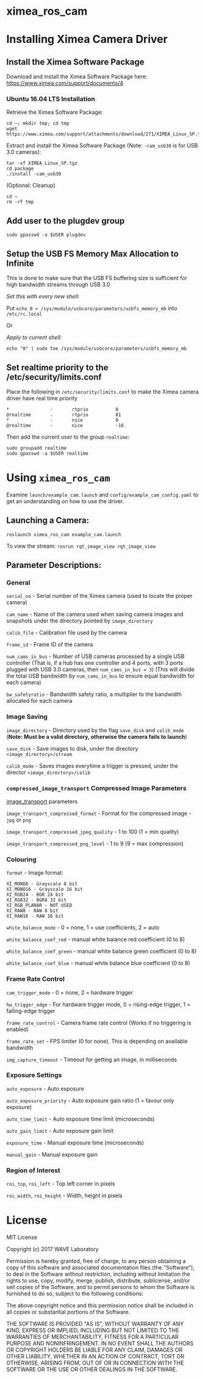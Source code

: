 # ximea_ros_cam

# Installing Ximea Camera Driver

## Install the Ximea Software Package

Download and install the Ximea Software Package here: https://www.ximea.com/support/documents/4

### Ubuntu 16.04 LTS Installation

Retrieve the Ximea Software Package:
```
cd ~; mkdir tmp; cd tmp
wget https://www.ximea.com/support/attachments/download/271/XIMEA_Linux_SP.tgz
```

Extract and install the Ximea Software Package (Note: `-cam_usb30` is for USB 3.0 cameras):
```
tar -xf XIMEA_Linux_SP.tgz
cd package
./install -cam_usb30
```

(Optional: Cleanup)
```
cd ~
rm -rf tmp
```

## Add user to the plugdev group
```
sudo gpasswd -a $USER plugdev
```

## Setup the USB FS Memory Max Allocation to Infinite 

This is done to make sure that the USB FS buffering size is sufficient for high bandwidth streams through USB 3.0

*Set this with every new shell:*

Put `echo 0 > /sys/module/usbcore/parameters/usbfs_memory_mb` into `/etc/rc.local`

Or

*Apply to current shell:*

`echo "0" | sudo tee /sys/module/usbcore/parameters/usbfs_memory_mb`


## Set realtime priority to the /etc/security/limits.conf

Place the following in `/etc/security/limits.conf` to make the Ximea camera driver have real time priority

```
*               -       rtprio          0
@realtime       -       rtprio          81
*               -       nice            0
@realtime       -       nice            -16
```

Then add the current user to the group `realtime`:

```
sudo groupadd realtime
sudo gpasswd -a $USER realtime
```

# Using `ximea_ros_cam`

Examine `launch/example_cam.launch` and `config/example_cam_config.yaml` to get an understanding on how to use the driver.

## Launching a Camera:

`roslaunch ximea_ros_cam example_cam.launch`

To view the stream: `rosrun rqt_image_view rqt_image_view`

## Parameter Descriptions:

### General

`serial_no` - Serial number of the Ximea camera (used to locate the proper camera)

`cam_name` - Name of the camera used when saving camera images and snapshots under the directory pointed by `image_directory`

`calib_file` - Calibration file used by the camera

`frame_id` - Frame ID of the camera

`num_cams_in_bus` - Number of USB cameras processed by a single USB controller (That is, if a hub has one controller and 4 ports, with 3 ports plugged with USB 3.0 cameras, then `num_cams_in_bus = 3`) (This will divide the total USB bandwidth by `num_cams_in_bus` to ensure equal bandwidth for each camera)

`bw_safetyratio` - Bandwidth safety ratio, a multiplier to the bandwidth allocated for each camera

### Image Saving

`image_directory` - Directory used by the flag `save_disk` and `calib_mode` (**Note: Must be a valid directory, otherwise the camera fails to launch**)

`save_disk` - Save images to disk, under the directory `<image_directory>/stream` 

`calib_mode` - Saves images everytime a trigger is pressed, under the director `<image_directory>/calib`

### `compressed_image_transport` Compressed Image Parameters

[image_transport](http://wiki.ros.org/image_transport) parameters

`image_transport_compressed_format` -  Format for the compressed image - `jpg` or `png`

`image_transport_compressed_jpeg_quality` - 1 to 100 (1 = min quality)

`image_transport_compressed_png_level` - 1 to 9 (9 = max compression)

### Colouring

`format` - Image format: 
```
XI_MONO8 - Grayscale 8 bit
XI_MONO16 - Grayscale 16 bit
XI_RGB24 - BGR 24 bit
XI_RGB32 - BGRA 32 bit
XI_RGB_PLANAR - NOT USED
XI_RAW8 - RAW 8 bit
XI_RAW16 - RAW 16 bit
```

`white_balance_mode` - 0 = none, 1 = use coefficients, 2 = auto

`white_balance_coef_red` - manual white balance red coefficient (0 to 8)

`white_balance_coef_green` - manual white balance green coefficient (0 to 8)

`white_balance_coef_blue` - manual white balance blue coefficient (0 to 8)

### Frame Rate Control

`cam_trigger_mode` - 0 = none, 2 = hardware trigger

`hw_trigger_edge` - For hardware trigger mode, 0 = rising-edge trigger, 1 = falling-edge trigger

`frame_rate_control` - Camera frame rate control (Works if no triggering is enabled)

`frame_rate_set` - FPS limiter (0 for none). This is depending on available bandwidth

`img_capture_timeout` - Timeout for getting an image, in milliseconds

### Exposure Settings

`auto_exposure` - Auto exposure

`auto_exposure_priority` - Auto exposure gain ratio (1 = favour only exposure)

`auto_time_limit` - Auto exposure time limit (microseconds)

`auto_gain_limit` - Auto exposure gain limit

`exposure_time` - Manual exposure time (microseconds)

`manual_gain` - Manual exposure gain

### Region of Interest

`roi_top`, `roi_left` - Top left corner in pixels

`roi_width`, `roi_height` - Width, height in pixels

# License

MIT License

Copyright (c) 2017 WAVE Laboratory

Permission is hereby granted, free of charge, to any person obtaining a copy
of this software and associated documentation files (the "Software"), to deal
in the Software without restriction, including without limitation the rights
to use, copy, modify, merge, publish, distribute, sublicense, and/or sell
copies of the Software, and to permit persons to whom the Software is
furnished to do so, subject to the following conditions:

The above copyright notice and this permission notice shall be included in all
copies or substantial portions of the Software.

THE SOFTWARE IS PROVIDED "AS IS", WITHOUT WARRANTY OF ANY KIND, EXPRESS OR
IMPLIED, INCLUDING BUT NOT LIMITED TO THE WARRANTIES OF MERCHANTABILITY,
FITNESS FOR A PARTICULAR PURPOSE AND NONINFRINGEMENT. IN NO EVENT SHALL THE
AUTHORS OR COPYRIGHT HOLDERS BE LIABLE FOR ANY CLAIM, DAMAGES OR OTHER
LIABILITY, WHETHER IN AN ACTION OF CONTRACT, TORT OR OTHERWISE, ARISING FROM,
OUT OF OR IN CONNECTION WITH THE SOFTWARE OR THE USE OR OTHER DEALINGS IN THE
SOFTWARE.
